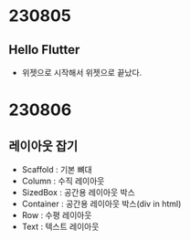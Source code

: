 # 230805

## Hello Flutter

- 위젯으로 시작해서 위젯으로 끝났다.

# 230806

## 레이아웃 잡기

- Scaffold : 기본 뼈대
- Column : 수직 레이아웃
- SizedBox : 공간용 레이아웃 박스
- Container : 공간용 레이아웃 박스(div in html)
- Row : 수평 레이아웃
- Text : 텍스트 레이아웃
